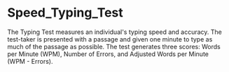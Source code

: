 # Speed_Typing_Test
The Typing Test measures an individual's typing speed and accuracy. The test-taker is presented with a passage and given one minute to type as much of the passage as possible. The test generates three scores: Words per Minute (WPM), Number of Errors, and Adjusted Words per Minute (WPM - Errors).
